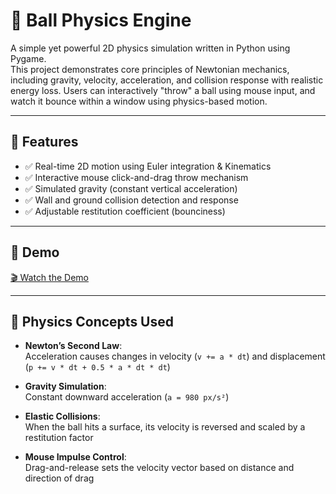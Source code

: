 # 🏀 Ball Physics Engine

A simple yet powerful 2D physics simulation written in Python using Pygame.  
This project demonstrates core principles of Newtonian mechanics, including gravity, velocity, acceleration, and collision response with realistic energy loss. Users can interactively "throw" a ball using mouse input, and watch it bounce within a window using physics-based motion.

---

## 🚀 Features

- ✅ Real-time 2D motion using Euler integration & Kinematics
- ✅ Interactive mouse click-and-drag throw mechanism  
- ✅ Simulated gravity (constant vertical acceleration)  
- ✅ Wall and ground collision detection and response  
- ✅ Adjustable restitution coefficient (bounciness)

---

## 📸 Demo

[🎬 Watch the Demo](demo/demo_classic.mp4)

---

## 🧠 Physics Concepts Used

- **Newton’s Second Law**:  
  Acceleration causes changes in velocity (`v += a * dt`) and displacement (`p += v * dt + 0.5 * a * dt * dt`)

- **Gravity Simulation**:  
  Constant downward acceleration (`a = 980 px/s²`)

- **Elastic Collisions**:  
  When the ball hits a surface, its velocity is reversed and scaled by a restitution factor

- **Mouse Impulse Control**:  
  Drag-and-release sets the velocity vector based on distance and direction of drag

